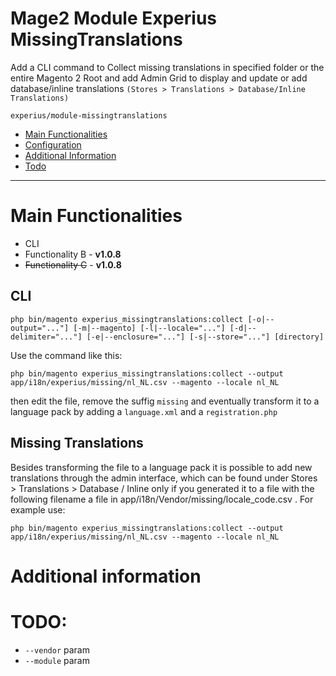 Mage2 Module Experius MissingTranslations
====================

Add a CLI command to Collect missing translations in specified folder or the entire Magento 2 Root and add Admin Grid to display and update or add database/inline translations `(Stores > Translations > Database/Inline Translations)`


   ``experius/module-missingtranslations``
   
 - [Main Functionalities](#markdown-header-main-functionalities)
 - [Configuration](#markdown-header-configuration)
 - [Additional Information](#markdown-header-additional-information)
 - [Todo](#markdown-header-todo)

- - -

# Main Functionalities

 - CLI
 - Functionality B - **v1.0.8**
 - ~~Functionality C~~ - **v1.0.8**


## CLI

```
php bin/magento experius_missingtranslations:collect [-o|--output="..."] [-m|--magento] [-l|--locale="..."] [-d|--delimiter="..."] [-e|--enclosure="..."] [-s|--store="..."] [directory]
```

Use the command like this:

```
php bin/magento experius_missingtranslations:collect --output app/i18n/experius/missing/nl_NL.csv --magento --locale nl_NL
```

then edit the file, remove the suffig `missing` and eventually transform it to a language pack by adding a `language.xml` and a `registration.php`


## Missing Translations

Besides transforming the file to a language pack it is possible to add new translations through the admin interface, which can be found under Stores > Translations > Database / Inline only if you generated it to a file with the following filename a file in app/i18n/Vendor/missing/locale_code.csv . For example use:

```
php bin/magento experius_missingtranslations:collect --output app/i18n/experius/missing/nl_NL.csv --magento --locale nl_NL
```

# Additional information


# TODO:

 - ``--vendor`` param
 - ``--module`` param
